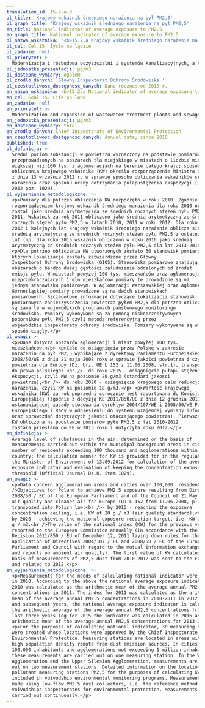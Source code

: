 ```yaml
---
translation_id: 15-2-a-0
pl_title: 'Krajowy wskaźnik średniego narażenia na pył PM2,5'
pl_graph_title: 'Krajowy wskaźnik średniego narażenia na pył PM2,5'
en_title: National indicator of average exposure to PM2.5
en_graph_title: National indicator of average exposure to PM2.5
pl_nazwa_wskaznika: '<b>15.2.a Krajowy wskaźnik średniego narażenia na pył PM2,5</b>'
pl_cel: Cel 15. Życie na lądzie
pl_zadanie: null
pl_priorytet: >-
  Modernizacja i rozbudowa oczyszczalni i systemów kanalizacyjnych, a także ochrona powietrza (likwidacja źródeł emisji zanieczyszczeń lub zmniejszenie ich oddziaływania) i ochrona gleb
pl_jednostka_prezentacji: μg/m3
pl_dostepne_wymiary: ogółem
pl_zrodlo_danych: 'Główny Inspektorat Ochrony Środowiska '
pl_czestotliwosc_dostępnosc_danych: Dane roczne; od 2010 r.
en_nazwa_wskaznika: <b>15.2.a National indicator of average exposure to PM2.5</b>
en_cel: Goal 15. Life on land
en_zadanie: null
en_priorytet: >-
  Modernization and expansion of wastewater treatment plants and sewage system, air protection (elimination of pollution sources or reduction of their impact) and soil protection
en_jednostka_prezentacji: μg/m3
en_dostepne_wymiary: total
en_zrodlo_danych: Chief Inspectorate of Environmental Protection
en_czestotliwosc_dostępnosc_danych: Annual data; since 2010
published: true
pl_definicja: >-
  Średni poziom substancji w powietrzu wyznaczony na podstawie pomiarów
  przeprowadzonych na obszarach tła miejskiego w miastach o liczbie mieszkańców
  większej niż 100 tys. i aglomeracjach na terenie całego kraju; sposób
  obliczania krajowego wskaźnika (KW) określa rozporządzenie Ministra Środowiska
  z dnia 13 września 2012 r. w sprawie sposobu obliczania wskaźników średniego
  narażenia oraz sposobu oceny dotrzymania pułapustężenia ekspozycji (Dz. U.
  2012 poz. 1029).
pl_wyjasnienia_metodologiczne: >-
  <p>Pomiary dla potrzeb obliczenia KW rozpoczęto w roku 2010. Zgodnie z ww.
  rozporządzeniem krajowy wskaźnik średniego narażenia dla roku 2010 obliczony
  został jako średnia arytmetyczna ze średnich rocznych stężeń pyłu PM2,5 w roku
  2011. Wskaźnik za rok 2011 obliczono jako średnią arytmetyczną ze średnich
  rocznych stężeń pyłu PM2,5 w latach 2010, 2011 w roku 2012. Dla roku
  2012 i kolejnych lat krajowy wskaźnik średniego narażenia oblicza się jako
  średnią arytmetyczną ze średnich rocznych stężeń pyłu PM2,5 z ostatnich trzech
  lat (np. dla roku 2015 wskaźnik obliczono w roku 2016 jako średnią
  arytmetyczną ze średnich rocznych stężeń pyłu PM2,5 dla lat 2013-2015).</p>
  <p>Dla potrzeb obliczania KW utworzonych zostało 30 stanowisk pomiarowych,
  których lokalizacje zostały zatwierdzone przez Główny
  Inspektorat Ochrony Środowiska (GIOŚ). Stanowiska pomiarowe znajdują się na
  obszarach o bardzo dużej gęstości zaludnienia oddalonych od źródeł
  emisji pyłu. W miastach powyżej 100 tys. mieszkańców oraz aglomeracjach
  nieprzekraczających 1 mln mieszkańców pomiary te prowadzone są na
  jednym stanowisku pomiarowym. W Aglomeracji Warszawskiej oraz Aglomeracji
  Górnośląskiej pomiary prowadzone są na dwóch stanowiskach
  pomiarowych. Szczegółowe informacje dotyczące lokalizacji stanowisk
  pomiarowych zanieczyszczenia powietrza pyłem PM2,5 dla potrzeb obliczania KW
  są zawarte w wojewódzkich programach państwowego monitoringu
  środowiska. Pomiary wykonywane są za pomocą niskoprzepływowych
  poborników pyłu PM2,5 czyli metodą referencyjną przez
  wojewódzkie inspektoraty ochrony środowiska. Pomiary wykonywane są w
  sposób ciągły.</p>
pl_uwagi: >-
  <p>Dane dotyczą obszarów aglomeracji i miast powyżej 100 tys.
  mieszkańców.</p> <p>Cele do osiągnięcia przez Polskę w zakresie
  narażenia na pył PM2,5 wynikające z dyrektywy Parlamentu Europejskiego i Rady
  2008/50/WE z dnia 21 maja 2008 roku w sprawie jakości powietrza i czystszego
  powietrza dla Europy (Dz. Urz. UE L 152 z 11.06.2008, str.1), transponowanej
  do prawa polskiego: <br />- do roku 2015 - osiągnięcie pułapu stężenia
  ekspozycji, czyli KW na poziomie 20 g/m3 (standard jakości
  powietrza);<br />- do roku 2020 - osiągnięcie krajowego celu redukcji
  narażenia, czyli KW na poziomie 18 g/m3.</p> <p>Wartość krajowego
  wskaźnika (KW) za rok poprzedni corocznie jest raportowana do Komisji
  Europejskiej (zgodnie z decyzją KE 2011/850/UE z dnia 12 grudnia 2011 r.
  ustanawiającej zasady stosowania dyrektyw 2004/107/WE i 2008/50/WE Parlamentu
  Europejskiego i Rady w odniesieniu do systemu wzajemnej wymiany informacji
  oraz sprawozdań dotyczących jakości otaczającego powietrza). Pierwsza wartość
  KW obliczona na podstawie pomiarów pyłu PM2,5 z lat 2010-2012
  została przesłana do KE w 2013 roku i dotyczyła roku 2012.</p>
en_definicja: >-
  Average level of substances in the air, determined on the basis of
  measurements carried out within the municipal background areas in cities with
  number of residents exceeding 100 thousand and agglomerations within the whole
  country; the calculation manner for KW is provided for in the regulation by
  the Minister of Environment of 13.09.2012 for calculation of the average
  exposure indicator and evaluation of keeping the concentration exposure
  threshold (Official Journal Dz.U. item 1029).
en_uwagi: >-
  <p>Data concern agglomeration areas and cities over 100,000. residents.<br
  />Objectives for Poland to achieve PM2,5 exposure resulting from Directive
  2008/50 / EC of the European Parliament and of the Council of 21 May 2008 on
  air quality and cleaner air for Europe (OJ L 152 from 11.06.2008, p.1),
  transposed into Polish law:<br />- by 2015 - reaching the exposure
  concentration ceiling, i.e. KW at 20 g / m3 (air quality standard);<br />-
  by 2020 - achieving the national exposure reduction target, i.e. KW at 18
  g / m3.<br />The value of the national index (KW) for the previous year is
  reported to the European Commission annually (in accordance with the EC
  Decision 2011/850 / EU of December 12, 2011 laying down rules for the
  application of Directives 2004/107 / EC and 2008/50 / EC of the European
  Parliament and Council with regard to the mutual information exchange system
  and reports on ambient air quality). The first value of KW calculated on the
  basis of measurements of PM2,5 dust from 2010-2012 was sent to the EC in 2013
  and related to 2012.</p>
en_wyjasnienia_metodologiczne: >-
  <p>Measurements for the needs of calculating national indicator were started
  in 2010. According to the above the national average exposure indicator for
  2010 was calculated as the arithmetic mean of the average annual PM2.5
  concentrations in 2011. The index for 2011 was calculated as the arithmetic
  mean of the average annual PM2.5 concentrations in 2010-2011 in 2012. For 2012
  and subsequent years, the national average exposure indicator is calculated as
  the arithmetic average of the average annual PM2,5 concentrations from the
  last three years (eg for 2015 the indicator was calculated in 2016 as the
  arithmetic mean of the average annual PM2,5 concentrations for 2013-2015).</p>
  <p>For the purposes of calculating national indicator, 30 measuring stations
  were created whose locations were approved by the Chief Inspectorate of
  Environmental Protection. Measuring stations are located in areas with a very
  high population density remote from dust emission sources. In cities over
  100,000 inhabitants and agglomerations not exceeding 1 million inhabitants,
  these measurements are carried out on one measuring station. In the Warsaw
  Agglomeration and the Upper Silesian Agglomeration, measurements are carried
  out on two measurement stations. Detailed information on the location of air
  pollutant measuring stations PM2,5 for the purposes of calculating KW are
  included in voivodship environmental monitoring programs. Measurements are
  made using low-flow PM2.5 dust collectors, i.e. the reference method by
  voivodships inspectorates for environmental protection. Measurements are
  carried out continuously.</p>
---
```

